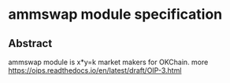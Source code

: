 # ammswap module specification

## Abstract
ammswap module is x*y=k market makers for OKChain. more https://oips.readthedocs.io/en/latest/draft/OIP-3.html

